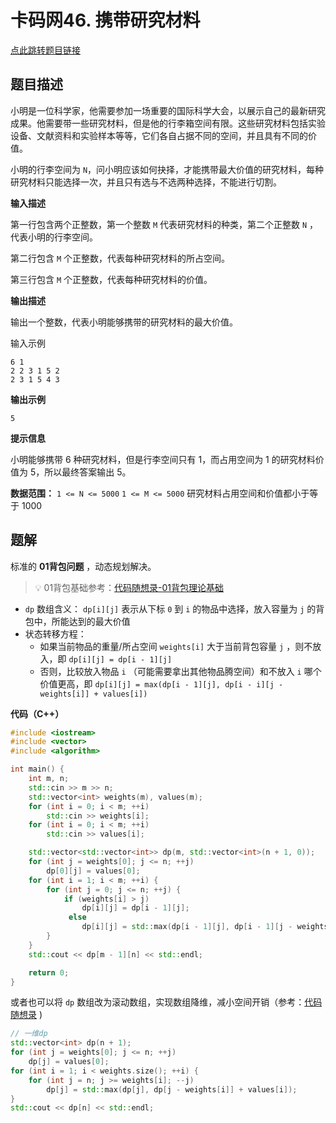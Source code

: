 # 卡码网46. 携带研究材料

[点此跳转题目链接](https://kamacoder.com/problempage.php?pid=1046)

## 题目描述

小明是一位科学家，他需要参加一场重要的国际科学大会，以展示自己的最新研究成果。他需要带一些研究材料，但是他的行李箱空间有限。这些研究材料包括实验设备、文献资料和实验样本等等，它们各自占据不同的空间，并且具有不同的价值。 

小明的行李空间为 `N`，问小明应该如何抉择，才能携带最大价值的研究材料，每种研究材料只能选择一次，并且只有选与不选两种选择，不能进行切割。

**输入描述**

第一行包含两个正整数，第一个整数 `M` 代表研究材料的种类，第二个正整数 `N` ，代表小明的行李空间。

第二行包含 `M` 个正整数，代表每种研究材料的所占空间。 

第三行包含 `M` 个正整数，代表每种研究材料的价值。

**输出描述**

输出一个整数，代表小明能够携带的研究材料的最大价值。

输入示例

```
6 1
2 2 3 1 5 2
2 3 1 5 4 3
```

**输出示例**

```
5
```

**提示信息**

小明能够携带 6 种研究材料，但是行李空间只有 1，而占用空间为 1 的研究材料价值为 5，所以最终答案输出 5。 

**数据范围：**
`1 <= N <= 5000`
`1 <= M <= 5000`
研究材料占用空间和价值都小于等于 1000



## 题解

标准的 **01背包问题** ，动态规划解决。

> :bulb: 01背包基础参考：[代码随想录-01背包理论基础](https://programmercarl.com/背包理论基础01背包-1.html#算法公开课)

- `dp` 数组含义： `dp[i][j]` 表示从下标 `0` 到 `i` 的物品中选择，放入容量为 `j` 的背包中，所能达到的最大价值
- 状态转移方程：
  - 如果当前物品的重量/所占空间 `weights[i]` 大于当前背包容量 `j` ，则不放入，即 `dp[i][j] = dp[i - 1][j]` 
  - 否则，比较放入物品 `i` （可能需要拿出其他物品腾空间）和不放入 `i` 哪个价值更高，即 `dp[i][j] = max(dp[i - 1][j], dp[i - i][j - weights[i]] + values[i])`

**代码（C++）**

```cpp
#include <iostream>
#include <vector>
#include <algorithm>

int main() {
    int m, n;
    std::cin >> m >> n;
    std::vector<int> weights(m), values(m);
    for (int i = 0; i < m; ++i)
        std::cin >> weights[i];
    for (int i = 0; i < m; ++i)
        std::cin >> values[i];

    std::vector<std::vector<int>> dp(m, std::vector<int>(n + 1, 0));
    for (int j = weights[0]; j <= n; ++j)
        dp[0][j] = values[0];
    for (int i = 1; i < m; ++i) {
        for (int j = 0; j <= n; ++j) {
            if (weights[i] > j)
                dp[i][j] = dp[i - 1][j];
             else 
                dp[i][j] = std::max(dp[i - 1][j], dp[i - 1][j - weights[i]] + values[i]);
        }
    }
    std::cout << dp[m - 1][n] << std::endl;

    return 0;
}
```

或者也可以将 `dp` 数组改为滚动数组，实现数组降维，减小空间开销（参考：[代码随想录](https://programmercarl.com/背包理论基础01背包-2.html#算法公开课) )

```cpp
// 一维dp
std::vector<int> dp(n + 1);
for (int j = weights[0]; j <= n; ++j)
    dp[j] = values[0];
for (int i = 1; i < weights.size(); ++i) {
    for (int j = n; j >= weights[i]; --j) 
        dp[j] = std::max(dp[j], dp[j - weights[i]] + values[i]);
}
std::cout << dp[n] << std::endl;
```


